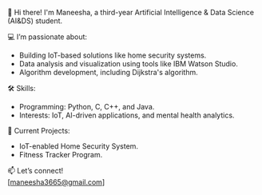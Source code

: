 👋 Hi there! I'm Maneesha, a third-year Artificial Intelligence & Data Science (AI&DS) student.  

💻 I’m passionate about:  
- Building IoT-based solutions like home security systems.  
- Data analysis and visualization using tools like IBM Watson Studio.  
- Algorithm development, including Dijkstra's algorithm.  

🛠️ Skills:  
- Programming: Python, C, C++, and Java.  
- Interests: IoT, AI-driven applications, and mental health analytics.  

🌟 Current Projects:  
- IoT-enabled Home Security System.  
- Fitness Tracker Program.  

📫 Let’s connect!  
[maneesha3665@gmail.com]
